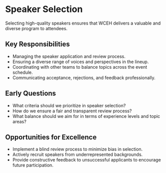 # Speaker Selection

Selecting high-quality speakers ensures that WCEH delivers a valuable and diverse program to attendees.

## Key Responsibilities
- Managing the speaker application and review process.
- Ensuring a diverse range of voices and perspectives in the lineup.
- Coordinating with other teams to balance topics across the event schedule.
- Communicating acceptance, rejections, and feedback professionally.

## Early Questions
- What criteria should we prioritize in speaker selection?
- How do we ensure a fair and transparent review process?
- What balance should we aim for in terms of experience levels and topic areas?

## Opportunities for Excellence
- Implement a blind review process to minimize bias in selection.
- Actively recruit speakers from underrepresented backgrounds.
- Provide constructive feedback to unsuccessful applicants to encourage future participation.